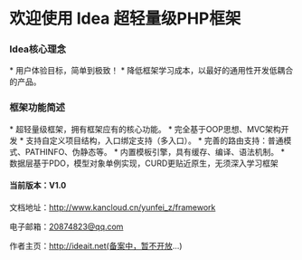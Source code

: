 # 欢迎使用 Idea 超轻量级PHP框架

<h3>Idea核心理念</h3>
* 用户体验目标，简单到极致！
* 降低框架学习成本，以最好的通用性开发低耦合的产品。

<h3>框架功能简述</h3>
* 超轻量级框架，拥有框架应有的核心功能。
* 完全基于OOP思想、MVC架构开发
* 支持自定义项目结构，入口绑定支持（多入口）。
* 完善的路由支持：普通模式、PATHINFO、伪静态等。
* 内置模板引擎，具有缓存、编译、语法机制。
* 数据层基于PDO，模型对象单例实现，CURD更贴近原生，无须深入学习框架

#### 当前版本：V1.0

文档地址：http://www.kancloud.cn/yunfei_z/framework

电子邮箱：20874823@qq.com

作者主页：http://ideait.net(备案中，暂不开放...)
